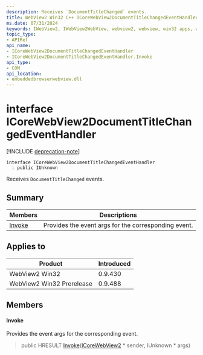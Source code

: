 ```yaml
---
description: Receives `DocumentTitleChanged` events.
title: WebView2 Win32 C++ ICoreWebView2DocumentTitleChangedEventHandler
ms.date: 07/31/2024
keywords: IWebView2, IWebView2WebView, webview2, webview, win32 apps, win32, edge, ICoreWebView2, ICoreWebView2Controller, browser control, edge html, ICoreWebView2DocumentTitleChangedEventHandler
topic_type: 
- APIRef
api_name:
- ICoreWebView2DocumentTitleChangedEventHandler
- ICoreWebView2DocumentTitleChangedEventHandler.Invoke
api_type:
- COM
api_location:
- embeddedbrowserwebview.dll
---
```


# interface ICoreWebView2DocumentTitleChangedEventHandler

[!INCLUDE [deprecation-note](../includes/deprecation-note.md)]

```
interface ICoreWebView2DocumentTitleChangedEventHandler
  : public IUnknown
```

Receives `DocumentTitleChanged` events.

## Summary

 Members                        | Descriptions
--------------------------------|---------------------------------------------
[Invoke](#invoke) | Provides the event args for the corresponding event.

## Applies to

Product                         | Introduced
--------------------------------|---------------------------------------------
WebView2 Win32            |    0.9.430
WebView2 Win32 Prerelease |    0.9.488

## Members

#### Invoke

Provides the event args for the corresponding event.

> public HRESULT [Invoke](#invoke)([ICoreWebView2](icorewebview2.md#icorewebview2) * sender, IUnknown * args)

